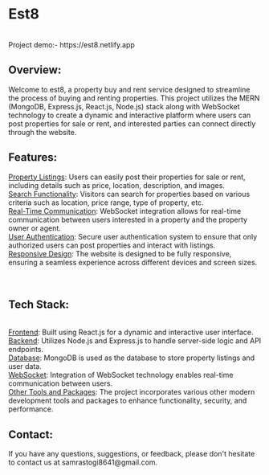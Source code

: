<h1>Est8</h1>
<br>
Project demo:- https://est8.netlify.app
<br>
<h2>Overview:<br></h2>
Welcome to est8, a property buy and rent service designed to streamline the process of buying and renting properties. This project utilizes the MERN (MongoDB, Express.js, React.js, Node.js) stack along with WebSocket technology to create a dynamic and interactive platform where users can post properties for sale or rent, and interested parties can connect directly through the website.
<br>
<h2>Features:</h2>

<u>Property Listings</u>: Users can easily post their properties for sale or rent, including details such as price, location, description, and images.<br>
<u>Search Functionality</u>: Visitors can search for properties based on various criteria such as location, price range, type of property, etc.<br>
<u>Real-Time Communication</u>: WebSocket integration allows for real-time communication between users interested in a property and the property owner or agent.<br>
<u>User Authentication</u>: Secure user authentication system to ensure that only authorized users can post properties and interact with listings.<br>
<u>Responsive Design</u>: The website is designed to be fully responsive, ensuring a seamless experience across different devices and screen sizes.<br><br><br>
<h2>Tech Stack:</h2>
<br>
<u>Frontend</u>: Built using React.js for a dynamic and interactive user interface.<br>
<u>Backend</u>: Utilizes Node.js and Express.js to handle server-side logic and API endpoints.<br>
<u>Database</u>: MongoDB is used as the database to store property listings and user data.<br>
<u>WebSocket</u>: Integration of WebSocket technology enables real-time communication between users.<br>
<u>Other Tools and Packages</u>: The project incorporates various other modern development tools and packages to enhance functionality, security, and performance.<br>

<h2>Contact:<br></h2>
If you have any questions, suggestions, or feedback, please don't hesitate to contact us at samrastogi8641@gmail.com.<br>
